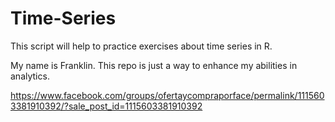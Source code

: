 # Time-Series
This script will help to practice exercises about time series in R.

My name is Franklin. This repo is just a way to enhance my abilities in analytics. 


https://www.facebook.com/groups/ofertaycompraporface/permalink/1115603381910392/?sale_post_id=1115603381910392

